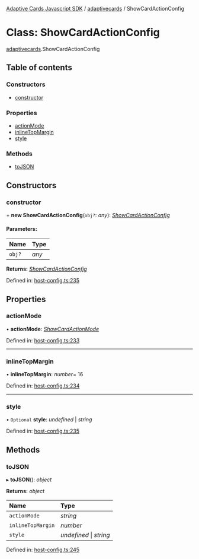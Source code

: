 [Adaptive Cards Javascript SDK](../README.md) / [adaptivecards](../modules/adaptivecards.md) / ShowCardActionConfig

# Class: ShowCardActionConfig

[adaptivecards](../modules/adaptivecards.md).ShowCardActionConfig

## Table of contents

### Constructors

- [constructor](adaptivecards.showcardactionconfig.md#constructor)

### Properties

- [actionMode](adaptivecards.showcardactionconfig.md#actionmode)
- [inlineTopMargin](adaptivecards.showcardactionconfig.md#inlinetopmargin)
- [style](adaptivecards.showcardactionconfig.md#style)

### Methods

- [toJSON](adaptivecards.showcardactionconfig.md#tojson)

## Constructors

### constructor

\+ **new ShowCardActionConfig**(`obj?`: *any*): [*ShowCardActionConfig*](host_config.showcardactionconfig.md)

#### Parameters:

Name | Type |
:------ | :------ |
`obj?` | *any* |

**Returns:** [*ShowCardActionConfig*](host_config.showcardactionconfig.md)

Defined in: [host-config.ts:235](https://github.com/microsoft/AdaptiveCards/blob/0938a1f10/source/nodejs/adaptivecards/src/host-config.ts#L235)

## Properties

### actionMode

• **actionMode**: [*ShowCardActionMode*](../enums/enums.showcardactionmode.md)

Defined in: [host-config.ts:233](https://github.com/microsoft/AdaptiveCards/blob/0938a1f10/source/nodejs/adaptivecards/src/host-config.ts#L233)

___

### inlineTopMargin

• **inlineTopMargin**: *number*= 16

Defined in: [host-config.ts:234](https://github.com/microsoft/AdaptiveCards/blob/0938a1f10/source/nodejs/adaptivecards/src/host-config.ts#L234)

___

### style

• `Optional` **style**: *undefined* \| *string*

Defined in: [host-config.ts:235](https://github.com/microsoft/AdaptiveCards/blob/0938a1f10/source/nodejs/adaptivecards/src/host-config.ts#L235)

## Methods

### toJSON

▸ **toJSON**(): *object*

**Returns:** *object*

Name | Type |
:------ | :------ |
`actionMode` | *string* |
`inlineTopMargin` | *number* |
`style` | *undefined* \| *string* |

Defined in: [host-config.ts:245](https://github.com/microsoft/AdaptiveCards/blob/0938a1f10/source/nodejs/adaptivecards/src/host-config.ts#L245)
